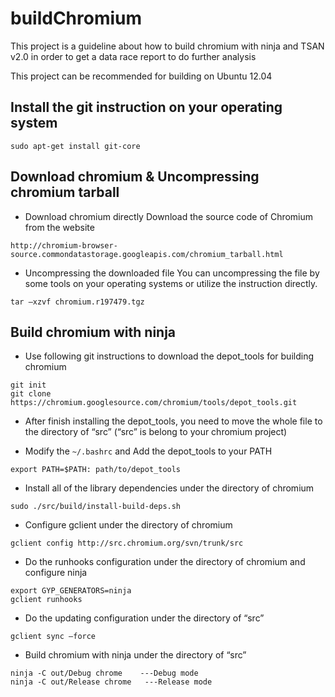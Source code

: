 # buildChromium
This project is a guideline about how to build chromium with ninja and TSAN v2.0 in order to get a data race report to do further analysis

This project can be recommended for building on Ubuntu 12.04
## Install the git instruction on your operating system
```
sudo apt-get install git-core
```

## Download chromium & Uncompressing chromium tarball
* Download chromium directly
Download the source code of Chromium from the website
```
http://chromium-browser-source.commondatastorage.googleapis.com/chromium_tarball.html
```
* Uncompressing the downloaded file
You can uncompressing the file by some tools on your operating systems or utilize the instruction directly.
```
tar –xzvf chromium.r197479.tgz
```

## Build chromium with ninja
* Use following git instructions to download the depot_tools for building chromium
```
git init
git clone https://chromium.googlesource.com/chromium/tools/depot_tools.git
```
* After finish installing the depot_tools, you need to move the whole file to the directory of “src” (“src” is belong to your chromium project)

*	Modify the ```~/.bashrc``` and Add the depot_tools to your PATH
```
export PATH=$PATH: path/to/depot_tools
```
* Install all of the library dependencies under the directory of chromium
```
sudo ./src/build/install-build-deps.sh 
```
* Configure gclient under the directory of chromium
```
gclient config http://src.chromium.org/svn/trunk/src
```
*	Do the runhooks configuration under the directory of chromium and configure ninja
```
export GYP_GENERATORS=ninja
gclient runhooks
```
*	Do the updating configuration under the directory of “src”
```
gclient sync –force
```
*	Build chromium with ninja under the directory of “src”
```
ninja -C out/Debug chrome    ---Debug mode
ninja -C out/Release chrome   ---Release mode
```




